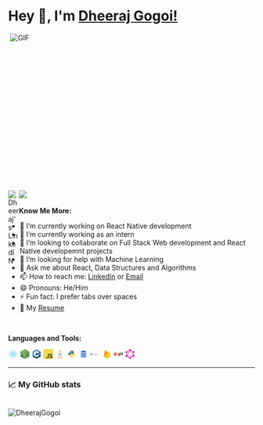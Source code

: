 ### <h1>Hey 👋, I'm <a href="https://dheerajgogoi.netlify.app" target="_blank">Dheeraj Gogoi!</a></h1>

  <img align="right" alt="GIF" src="https://github.com/abhisheknaiidu/abhisheknaiidu/blob/master/code.gif?raw=true" width="500" height="320" />
 
<a href="https://www.linkedin.com/in/dheeraj-gogoi-68337b1b5/">
  <img align="left" alt="Dheeraj's LinkedIN" width="22px" src="https://raw.githubusercontent.com/peterthehan/peterthehan/master/assets/linkedin.svg" />
</a>

 ![](https://visitor-badge.glitch.me/badge?page_id=DheerajGogoi.DheerajGogoi)

**Know Me More:**
- 🔭 I’m currently working on React Native development
- 🌱 I’m currently working as an intern
- 👯 I’m looking to collaborate on Full Stack Web development and React Native developemnt projects
- 🤔 I’m looking for help with Machine Learning
- 💬 Ask me about React, Data Structures and Algorithms
- 📫 How to reach me: [LinkedIn](https://www.linkedin.com/in/dheeraj-gogoi-68337b1b5/) or [Email](mailto:dheerajgogoi2@gmail.com)
- 😄 Pronouns: He/Him
- ⚡ Fun fact: I prefer tabs over spaces
- 📝 My [Resume](https://drive.google.com/file/d/1zjvRUsWEpjnby7cKDt5k0uUEcPZrsay4/view)

<br />

**Languages and Tools:**  

<code><img height="20" src="https://raw.githubusercontent.com/github/explore/80688e429a7d4ef2fca1e82350fe8e3517d3494d/topics/react/react.png"></code>
<code><img height="20" src="https://raw.githubusercontent.com/github/explore/80688e429a7d4ef2fca1e82350fe8e3517d3494d/topics/nodejs/nodejs.png"></code>
<code><img height="20" src="https://raw.githubusercontent.com/github/explore/80688e429a7d4ef2fca1e82350fe8e3517d3494d/topics/cpp/cpp.png"></code>
<code><img height="20" src="https://raw.githubusercontent.com/github/explore/80688e429a7d4ef2fca1e82350fe8e3517d3494d/topics/javascript/javascript.png"></code>
<code><img height="20" src="https://raw.githubusercontent.com/github/explore/80688e429a7d4ef2fca1e82350fe8e3517d3494d/topics/java/java.png"></code>
<code><img height="20" src="https://raw.githubusercontent.com/github/explore/80688e429a7d4ef2fca1e82350fe8e3517d3494d/topics/python/python.png"></code>
<code><img height="20" src="https://raw.githubusercontent.com/github/explore/80688e429a7d4ef2fca1e82350fe8e3517d3494d/topics/sql/sql.png"></code>
<code><img height="20" src="https://raw.githubusercontent.com/github/explore/80688e429a7d4ef2fca1e82350fe8e3517d3494d/topics/mongodb/mongodb.png"></code>
<code><img height="20" src="https://raw.githubusercontent.com/github/explore/80688e429a7d4ef2fca1e82350fe8e3517d3494d/topics/firebase/firebase.png"></code>
<code><img height="20" src="https://raw.githubusercontent.com/github/explore/80688e429a7d4ef2fca1e82350fe8e3517d3494d/topics/git/git.png"></code>
<code><img height="20" src="https://raw.githubusercontent.com/github/explore/80688e429a7d4ef2fca1e82350fe8e3517d3494d/topics/graphql/graphql.png"></code>

---

### 📈 My GitHub stats

<br>

<img src="https://github-readme-stats.vercel.app/api?username=DheerajGogoi&show_icons=true&theme=gotham" alt="DheerajGogoi" />
